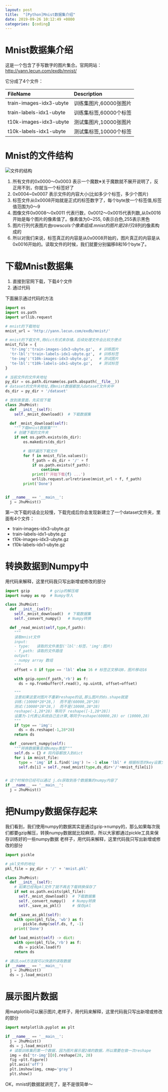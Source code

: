 ```yaml
---
layout: post
title:  "[Python]Mnist数据集介绍"
date: 2019-09-26 10:12:49 +0800
categories: [coding]
---
```


# Mnist数据集介绍
这是一个包含了手写数字的图片集合。官网网站：http://yann.lecun.com/exdb/mnist/

它分成了4个文件：

|FileName|Description|
|:--|:--|
|train-images-idx3-ubyte|训练集图片,60000张图片|
|train-labels-idx1-ubyte|训练集标签,60000个标签|
|t10k-images-idx3-ubyte|测试集图片,10000张图片|
|t10k-labels-idx1-ubyte|测试集标签,10000个标签|


# Mnist的文件结构
![文件的结构](https://github.com/cantahu/cantahu.github.io/blob/master/pic/Mnist%E6%96%87%E4%BB%B6%E7%BB%93%E6%9E%84.png?raw=true)

1. 所有文件的0x0000～0x0003 表示一个魔数※关于魔数就不展开说明了，反正用不到，你就当一个标签好了
2. 0x0004~0x0007 表示文件的内容大小(比如多少个标签，多少个图片)
3. 标签文件从0x0008开始就是正式的标签数字了，每个byte放一个标签值,标签值范围为0～9
4. 图像文件0x0008～0x0011 代表行数，0x0012～0x0015代表列数,从0x0016开始是每个图片的像素值了。像素值为0~255, 0表示白色,255表示黑色
5. 图片行列代表图片由rows*cols个像素组成.mnist的图片是28行*28列的像素构成的
6. 所以对我们来说，标签真正的内容是从0x0008开始的，图片真正的内容是从0x0016开始的。读取文件的时候，我们就要分别偏移8和16个byte了。



# 下载Mnist数据集
1. 直接到官网下载，下载4个文件
2. 通过代码

下面展示通过代码的方法
``` python
import os 
import os.path
import urllib.request

# mnist的下载地址
mnist_url = 'http://yann.lecun.com/exdb/mnist/'

# mnist的下载文件,用dict形式来存储。后续处理文件会比较方便点
mnist_file = {
  'tr-img':'train-images-idx3-ubyte.gz',  # 训练图片
  'tr-lbl':'train-labels-idx1-ubyte.gz',  # 训练标签
  'te-img':'t10k-images-idx3-ubyte.gz',   # 测试图片
  'te-lbl':'t10k-labels-idx1-ubyte.gz',   # 测试标签
}

# 当前文件的文件夹地址
py_dir = os.path.dirname(os.path.abspath(__file__))
# dataset的文件夹地址,把mnist数据都放入dataset文件夹中
ds_dir = py_dir + '/dataset'

# 放到类里面，先实现下载
class JhuMnist: 
  def __init__(self):
    self._mnist_download()  # 下载数据集

  def _mnist_download(self):
    """下载mnist数据集"""
    # 创建下载的文件夹
    if not os.path.exists(ds_dir):
        os.makedirs(ds_dir)

        # 循环遍历下载文件
        for f in mnist_file.values():
            f_path = ds_dir + '/' + f
            if os.path.exists(f_path):
                continue
            print(f'开始下载{f} ...')
            urllib.request.urlretrieve(mnist_url + f, f_path)
        print('Done')        


if __name__ == '__main__':
  j = JhuMnist()
```

第一次下载的话会比较慢，下载完成后你会发现新建立了一个dataset文件夹，里面有4个文件：
* train-images-idx3-ubyte.gz
* train-labels-idx1-ubyte.gz
* t10k-images-idx3-ubyte.gz
* t10k-labels-idx1-ubyte.gz


# 转换数据到Numpy中
用代码来解释，这里代码我只写出新增或修改的部分
``` python
import gzip         # gzip的解压缩
import numpy as np  # Numpy导入

class JhuMnist:
  def __init__(self):
    self._mnist_download()  # 下载数据集
    self._convert_numpy()   # Numpy转换

  def _read_mnist(self,type,f_path):
    """
    读取mnist文件
    input:
    - type:   读取的文件类型('lbl':标签，'img':图片)
    - f_path: 读取的文件路径
    output:
    - numpy array 数组
    """
    offset = 8 if type == 'lbl' else 16 # 标签正文移动8，图片移动16 

    with gzip.open(f_path,'rb') as f:
      ds = np.frombuffer(f.read(), np.uint8, offset=offset)

    """
    注意如果这里对图片不重新reshape的话,那么图片的ds.shape就是
    训练:(10000*28*28,)  而不是(60000,28*28)
    测试:(10000*28*28,)  而不是(10000,28*28)
    reshape(-1,28*28) 等同于 reshape([-1,28*28])
    设置为-1代表让系统自己去计算,等同于reshape(60000,28) or (10000,28)
    """  
    if type == 'img': 
      ds = ds.reshape(-1,28*28)
    return ds

  def _convert_numpy(self):
    """转换数据集变成Numpy类型"""
    self.ds = {} # 将内容都放入到dict
    for i in mnist_file:
      type = 'img' if i.find('img') != -1 else 'lbl' # 根据标签的key设置文件类型,因为要根据文件类型来偏移
      self.ds[i] = self._read_mnist(type,ds_dir+'/'+mnist_file[i])


# 这个时候你已经可以通过 j.ds获取到各个数据集的numpy内容了
if __name__ == '__main__':
  j = JhuMnist()
```

# 把Numpy数据保存起来
我们看到，我们使用numpy的数据其实是通过gzip->numpy的，那么如果每次我们都要gzip解压，转换numpy数据就比较麻烦，所以大家都通过pickle工具来保存训练好的一些numpy数据
老样子，用代码来解释，这里代码我只写出新增或修改的部分
``` python
import pickle

# pkl文件的地址
pkl_file = py_dir + '/' + 'mnist.pkl'

class JhuMnist:
  def __init__(self):
    # 如果已经有pkl文件了就不再去下载转换保存了
    if not os.path.exists(pkl_file):
      self._mnist_download()  # 下载数据集
      self._convert_numpy()   # Numpy转换
      self._save_as_pkl()     # 保存pkl

  def _save_as_pkl(self):
    with open(pkl_file, 'wb') as f:
        pickle.dump(self.ds, f, -1)
    print('Done')

  def load_mnist(self) -> dict:
    with open(pkl_file,'rb') as f:
      ds = pickle.load(f)
    return ds

# 通过Load方法就可以快速的读取数据
if __name__ == '__main__':
  j = JhuMnist()
  ds = j.load_mnist()
```

# 展示图片数据
用matplotlib可以展示图片,老样子，用代码来解释，这里代码我只写出新增或修改的部分
``` python
import matplotlib.pyplot as plt 

if __name__ == '__main__':
  j = JhuMnist()
  ds = j.load_mnist()
  # 读取训练集的第一个数据，因为图片展示是2维的数据，所以需要在做一次reshape
  img = ds['tr-img'][0].reshape(28, 28) 
  fig =plt.figure()
  plt.axis('off')
  plt.imshow(img, cmap='gray')
  plt.show()
```

OK，mnist的数据就讲完了，是不是很简单～
